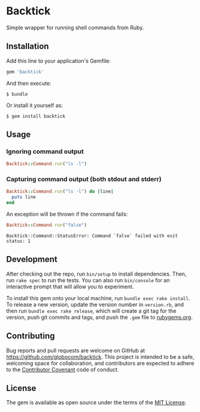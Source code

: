 # Backtick

Simple wrapper for running shell commands from Ruby.


## Installation

Add this line to your application's Gemfile:

```ruby
gem 'backtick'
```

And then execute:

    $ bundle

Or install it yourself as:

    $ gem install backtick

## Usage

### Ignoring command output

```ruby
Backtick::Command.run("ls -l")
```

### Capturing command output (both stdout and stderr)

```ruby
Backtick::Command.run("ls -l") do |line|
  puts line
end
```

An exception will be thrown if the command fails:

```ruby
Backtick::Command.run("false")
```

```
Backtick::Command::StatusError: Command `false` failed with exit status: 1
```

## Development

After checking out the repo, run `bin/setup` to install dependencies. Then, run `rake spec` to run the tests. You can also run `bin/console` for an interactive prompt that will allow you to experiment.

To install this gem onto your local machine, run `bundle exec rake install`. To release a new version, update the version number in `version.rb`, and then run `bundle exec rake release`, which will create a git tag for the version, push git commits and tags, and push the `.gem` file to [rubygems.org](https://rubygems.org).

## Contributing

Bug reports and pull requests are welcome on GitHub at https://github.com/globocom/backtick. This project is intended to be a safe, welcoming space for collaboration, and contributors are expected to adhere to the [Contributor Covenant](http://contributor-covenant.org) code of conduct.


## License

The gem is available as open source under the terms of the [MIT License](http://opensource.org/licenses/MIT).

